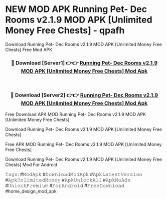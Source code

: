# NEW MOD APK Running Pet- Dec Rooms v2.1.9 MOD APK [Unlimited Money Free Chests] - qpafh
Download Running Pet- Dec Rooms v2.1.9 MOD APK [Unlimited Money Free Chests] Free Mod APK

<div align="center">
<h3>🔴 Download [Server1] 👉👉 <a href="https://apk-comot.site?title=Running_Pet-_Dec_Rooms_v2.1.9_MOD_APK_[Unlimited_Money_Free_Chests]">Running Pet- Dec Rooms v2.1.9 MOD APK [Unlimited Money Free Chests] Mod Apk</a></h3><br>

<h3>🔴 Download [Server2] 👉👉 <a href="https://apk-comot.site?title=Running_Pet-_Dec_Rooms_v2.1.9_MOD_APK_[Unlimited_Money_Free_Chests]">Running Pet- Dec Rooms v2.1.9 MOD APK [Unlimited Money Free Chests] Mod Apk</a></h3>
</div>


Free Download APK MOD Running Pet- Dec Rooms v2.1.9 MOD APK [Unlimited Money Free Chests]

Download Running Pet- Dec Rooms v2.1.9 MOD APK [Unlimited Money Free Chests] 

Free APK MOD Running Pet- Dec Rooms v2.1.9 MOD APK [Unlimited Money Free Chests] 

Download Running Pet- Dec Rooms v2.1.9 MOD APK [Unlimited Money Free Chests] Mod For Android

𝚃𝚊𝚐𝚜: #𝙼𝚘𝚍𝙰𝚙𝚔 #𝙳𝚘𝚠𝚗𝚕𝚘𝚊𝚍𝙼𝚘𝚍𝙰𝚙𝚔 #𝙰𝚙𝚔𝙻𝚊𝚝𝚎𝚜𝚝𝚅𝚎𝚛𝚜𝚒𝚘𝚗 #𝙰𝚙𝚔𝚄𝚗𝚕𝚒𝚖𝚒𝚝𝚎𝚍𝙼𝚘𝚗𝚎𝚢 #𝙰𝚙𝚔𝚄𝚗𝚕𝚘𝚌𝚔𝙰𝚕𝚕 #𝙰𝚙𝚔𝙽𝚘𝙰𝚍𝚜 #𝚄𝚗𝚕𝚘𝚌𝚔𝙿𝚛𝚎𝚖𝚒𝚞𝚖 #𝙵𝚘𝚛𝙰𝚗𝚍𝚛𝚘𝚒𝚍 #𝙵𝚛𝚎𝚎𝙳𝚘𝚠𝚗𝚕𝚘𝚊𝚍 #home_design_mod_apk